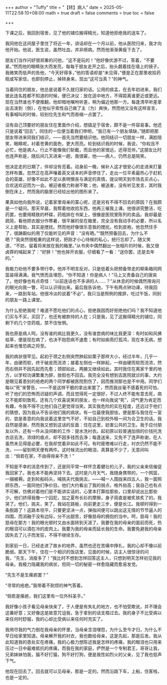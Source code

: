 +++
author = "Tuffy"
title = "【转】病人"
date = 2025-05-11T22:58:10+08:00
math = true 
draft = false
comments = true
toc = false

+++

下课之后，我回到宿舍，见了他的铺位搬得精光，知道他拒绝我的送车了。

我同他在这间屋子里住了将近一年，讲话却在一个月以前，他从医院归来，我才向他开始。他说，医生说，虽然吐血，并非痨病。然而他渐渐黄瘦下去了。

朋友们当作问好很郑重的问他，“这不是玩的！”他好像优游不过，答着，“不要紧。”然而他的眼睛张大而发亮，每每于朋友走开之后，抬头觑着挂在墙上的镜子。我微笑而低声的告他，“今天好得多，”他的答语却是“未见得，”便是正在那里收拾药瓶或写家信，也即刻停止，掉转身来，现出“这可当真？”的神气。

当着同住的朋友，他总是说着不久就归家的话。公用的痰盂，在去年初进来，我们彼此连名姓都不知道的时候，便已决议：放在适中地方，不得距离谁更近或更远。现在当然谁也不便推翻，他却暗地嘱咐听差，稍为偏近他那一方。每逢清早听差拿出去泼到〔倒〕，在他似乎索性自己做了主〔为〕爽快，然而他又没有这样宣言，有事喊叫的时候，较别位先生和气而吞缩一点罢了。

没有自己顶要好的朋友住在里面作介绍，想插足于宿舍，颇不是一件容易事。他还只是说着“回去”，同住的一位便当着我们申明，“我已有一个朋友填缺，”随即把那朋友带进来同我们结识，——首先当然要结识他。他同结识一切朋友一样，满脸陪笑，眼睛呢，衬着苍黄的面色，更大而亮。轮到结识我的时候，我说，“你权且不必忙，他是病人。行止不能像我们斩截，而且他的家很远，还得觅伴。”这朋友比时也连声称是，随后间几天进来一趟，我很窘，他——病人，仍然总是陪笑。

他决定走的日期了，伴却没有觅着。动身前一晚，候补人这才很安心的走进来打量怎样布置。忽然正在高声嚷着英文读本的声音停住了，走出一位平素最热心于赶机会的英雄，好像不如此不足以表明懊丧与满足的真情，提议明天到市场去买点心，合欢送欢迎而为一会。被迎者极力称谢不敢；他，被送者，没有听见发言，其时我倒在床上，然而我的脑里已经绘出他的图形来了。

果真如他向我所说，记着家里母亲的罣心呢，还是另有不得不回去的原因？在我颇是一个疑问。那天早晨，我帮着他收拾东西，他再三催我上课。他很讲究整洁，吃药罢，也要用精致的杯碟，药瓶排在书架上，很像是医院里陈列的卖品。我却最是疏简，看他把衣服分作寒暑，很平展的垒在箱里，完全没有我动手的必要，所以名义上是帮助，其实是搅扰。然而他好像很乐意我的搅扰。检到皮袍，他忽然住手了，很踌蹰似的用了仅能听见的声音：“没有晒。”“既然预备回去，为什么不晒？”我突然很粗重的这样说，把刚才小心侍候的私心，统行忘却了。随又笑道，“不妨，留着将来放在我的箱里。”从书夹中偶然翻出一张相片的时候，我又很卤莽的喊起来了：“好胖！”他也摔开衣服，仔细看了一看：“送你罢，还是去年的。”

我极力劝他不要多带行李。他并不明言反对，只是低着头把预备带走的柳条箱同网篮装得满满。我气愤而且埋怨，“你不知道！你是病人！”马上又责备自己的唐突了。他好像也有点奇怪：“以前连话也不多讲的人……？”从休息的时候偶然用询问的眼光向我一瞥，可以认识得出来。最后我告诉他，下午有两点钟功课，待我回来，一路到车站。他很冷淡的说着“不必”，我只当是照例的推辞，吃过午饭，同别的朋友一路上课堂。

为什么拒绝我呢？难道不愿吃他们的点心，拒绝我因而好拒绝他们吗？我不知道他们买与不买，买回了，也还有被款待的人在；只是我，见了这搬得精光的铺位，同剩下的几个空药瓶，禁不住怅惘。

我也原是病人呵。没有谁的病比我更久，没有谁尝病的味比我更深：有时如和风拂枯草，便是现在病了，也决不抱怨病不速愈；有时如疾雨打孤鸿，现在本无病，想起来也惟恐病之将至。

我的病状很罕见。起初于颈之右侧突然肿起如栗子那样大小，经过半年，几乎一年，由硬而软，终于破皮而流浓；接着左侧也一样肿起，一样由硬而软而流浓，然而右侧并不因先起而先愈；颈部如此，两腋又继续如此。其时我住在离家千里的地方，以学校功课繁重为辞，放假也不回去。我完全没有想到去医院就诊的事，大约是眼见着患别的疮疤的两个同学都被医院割伤了，因而推测那也是不中用。同学们每以“死”来警告，——不是这样干脆的拿出来罢了，然而我丝毫不感着死的可怕，听了他们的恐怖而迟疑的声调，而且觉得死一定很好，不过人终不能有意去死，病又不能即刻致死。还有几个欢喜说笑的朋友，也一样向我说“死”，词气更为肯定而有趣，令我不得不比他们自己更觉得当笑。其实我危险的实在程度，还远过于他们的猜想，因为我从不告诉他们我的病状。有一位最使我胆怯，便是那与我住在一室的，尝是善意的向我说着这里空气不好，不如自己到校外租一间为合卫生的话。我自然是感谢，然而我又想到这话的反面：住在这里，妨害公共的卫生。我于应付朋友以外，还有一件从没间断的工作：提水洗衬衣。起初原以较普通加倍的价钱托洗衣店去洗，浓绿的痕点，却不因多钱而去净；每逢送来，又免不了连声称谢，在人虽然未见得是必要，在我却觉着非如此不可。有时疲倦难以行走，衬衣仍然不能不洗，——留到明天便有两件。这时候流出的眼泪，真算是不少了，无意间叫出：“倘若在家，不由得母亲不洗！”

不知是不幸的消息传到了，还是同平常一样怀念着健壮的儿子，我的父亲来信催促我回家了。我也本不能再坚持下去。这时是六月天气，我随身携带的，一个网篮，一捆被褥。走到轮船码头，喊挑夫代我挑去，——喊一人围拢来四五人，我一面照顾东西，一面同他们争价目。他们大约看出了我的弱点，格外抬高；我自己也有点不可解，仿佛对着他们是不能讲实话的，心里本打算给那些，口里却说出比那些少。他们挤得我像一个囚犯，加之夏布长衫的摩擦，身子简直是被炙铁炙了的。我哭了。他们，挑夫，笑了。我站在跳板，向前更走三步，便是长江。我顿时得到一条脱路了！这路本坦平，只要更坚决一点，弹指间便可以跳出这无情的节节逼人的四围，而消融于没有边际，分不出甜苦，好像慈母的拥抱的当中。呵，慈母！我的慈母在那方！我的眼光顿时又由水面转到天涯了。我要在我的母亲的面前而死，热的眼泪可以滴在冷的皮肉上。我要为我的母亲而延长我的生命。我要免避我的母亲因失去了儿子而发狂，不得不继续生存。

到家前一日，已经走进了故乡的地界，虽然也还在苦痛中挣扎，我的心却不像以前脆弱。那天下午，住在一个相识的饭店里，见面的时候，店主人很惊讶的问我，“先生，消瘦多了！”我比时不想到怎样回答这主人，只想到明天怎样初见我的母亲。我极力隐藏我的病状，但同一切的秘密一样愈隐藏而愈易发觉。

“先生不是生瘰疬罢？”

“寻常的疮疤。”我带着不耐烦的神气答着。

“倘若是瘰疬，我们这里有一位外科圣手。”

我好像小孩子看见母亲快来了，于人便是有失礼的地方，也不怕受欺讹，并不理会这番好意；又好像这是故意咒诅我，急于拿别的话支梧过去。我的身子不比受病以来任何时舒服，我的心却比受病以来任何时充实了。

我用尽我的气力倒在我母亲的怀里，当母亲含泪埋怨，为什么至今才归，为什么不早日给家里知道。母亲解开我的衬衣，我也数给母亲，这是先起，那是后发。我从此知道我的患处实在疼痛，我的心极力想陈述我是怎样的疼痛，我的眼泪也只用来压过一日中最难抵抗的疼痛，而我在我的家庭，俨然是一个专制君王，哥哥让我，兄弟妹妹怕我，猫不好打猫，狗不好打狗，便是我性如烈火的父亲，见了我也低声下气。

他现在回去了。回去就可以见母亲，那是一定的。然而沿路下车，上船，住客栈，也是一定的。
